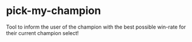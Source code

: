 # pick-my-champion

Tool to inform the user of the champion with the best possible win-rate for their current champion select!
